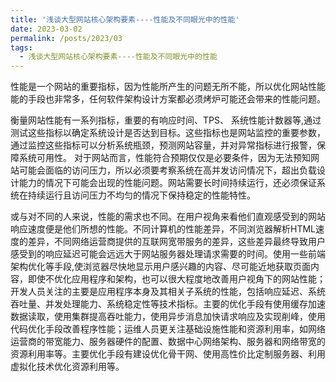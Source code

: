 ```yaml
---
title: '浅谈大型网站核心架构要素----性能及不同眼光中的性能'
date: 2023-03-02
permalink: /posts/2023/03
tags:
  - 浅谈大型网站核心架构要素----性能及不同眼光中的性能
---
```


性能是一个网站的重要指标，因为性能所产生的问题无所不能，所以优化网站性能能的手段也非常多，任何软件架构设计方案都必须烤炉可能还会带来的性能问题。

  衡量网站性能有一系列指标，重要的有响应时间、TPS、 系统性能计数器等,通过测试这些指标以确定系统设计是否达到目标。这些指标也是网站监控的重要参数，通过监控这些指标可以分析系统瓶颈，预测网站容量，并对异常指标进行报警，保障系统可用性。
  对于网站而言，性能符合预期仅仅是必要条件，因为无法预知网站可能会面临的访问压力，所以必须要考察系统在高并发访问情况下，超出负载设计能力的情况下可能会出现的性能问题。网站需要长时间持续运行，还必须保证系统在持续运行且访问压力不均匀的情况下保持稳定的性能特性。

  或与对不同的人来说，性能的需求也不同。在用户视角来看他们直观感受到的网站响应速度便是他们所想的性能。不同计算机的性能差异，不同浏览器解析HTML速度的差异，不同网络运营商提供的互联网宽带服务的差异，这些差异最终导致用户感受到的响应延迟可能会远远大于网站服务器处理请求需要的时间。使用一些前端架构优化等手段,使浏览器尽快地显示用户感兴趣的内容、尽可能近地获取页面内容，即使不优化应用程序和架构，也可以很大程度地改善用户视角下的网站性能；开发人员关注的主要是应用程序本身及其相关子系统的性能，包括响应延迟、系统吞吐量、并发处理能力、系统稳定性等技术指标。主要的优化手段有使用缓存加速数据读取，使用集群提高吞吐能力，使用异步消息加快请求响应及实现削峰，使用代码优化手段改善程序性能；运维人员更关注基础设施性能和资源利用率，如网络运营商的带宽能力、服务器硬件的配置、数据中心网络架构、服务器和网络带宽的资源利用率等。主要优化手段有建设优化骨干网、使用高性价比定制服务器、利用虚拟化技术优化资源利用等。
